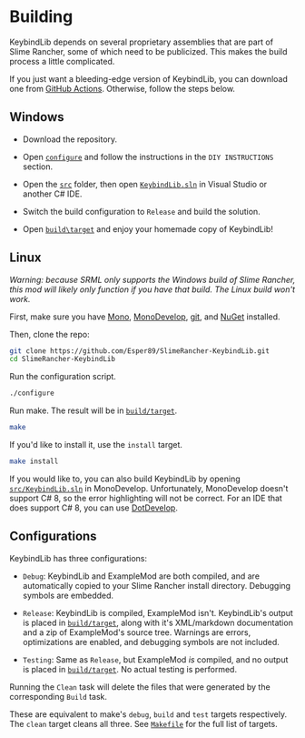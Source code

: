 # Building

KeybindLib depends on several proprietary assemblies that are part of Slime Rancher, some of which need to be publicized. This makes the build process a little complicated.

If you just want a bleeding-edge version of KeybindLib, you can download one from [GitHub Actions](https://github.com/Esper89/SlimeRancher-KeybindLib/actions). Otherwise, follow the steps below.

## Windows

 - Download the repository.

 - Open [`configure`](../configure) and follow the instructions in the `DIY INSTRUCTIONS` section.

 - Open the [`src`](../src) folder, then open [`KeybindLib.sln`](../src/KeybindLib.sln) in Visual Studio or another C# IDE.

 - Switch the build configuration to `Release` and build the solution.

 - Open [`build\target`](./target) and enjoy your homemade copy of KeybindLib!

## Linux

*Warning: because SRML only supports the Windows build of Slime Rancher, this mod will likely only function if you have that build. The Linux build won't work.*

First, make sure you have [Mono](https://www.mono-project.com/download/stable/), [MonoDevelop](https://www.monodevelop.com/download/), [git](https://git-scm.com/downloads), and [NuGet](https://docs.microsoft.com/en-us/nuget/install-nuget-client-tools) installed.

Then, clone the repo:
```sh
git clone https://github.com/Esper89/SlimeRancher-KeybindLib.git
cd SlimeRancher-KeybindLib
```

Run the configuration script.
```sh
./configure
```

Run make. The result will be in [`build/target`](./target).
```sh
make
```

If you'd like to install it, use the `install` target.
```sh
make install
```

If you would like to, you can also build KeybindLib by opening [`src/KeybindLib.sln`](../src/KeybindLib.sln) in MonoDevelop. Unfortunately, MonoDevelop doesn't support C# 8, so the error highlighting will not be correct. For an IDE that does support C# 8, you can use [DotDevelop](https://github.com/dotdevelop/dotdevelop).

## Configurations

KeybindLib has three configurations:

 - `Debug`: KeybindLib and ExampleMod are both compiled, and are automatically copied to your Slime Rancher install directory. Debugging symbols are embedded.
 
 - `Release`: KeybindLib is compiled, ExampleMod isn't. KeybindLib's output is placed in [`build/target`](./target), along with it's XML/markdown documentation and a zip of ExampleMod's source tree. Warnings are errors, optimizations are enabled, and debugging symbols are not included.

 - `Testing`: Same as `Release`, but ExampleMod *is* compiled, and no output is placed in [`build/target`](./target). No actual testing is performed.

Running the `Clean` task will delete the files that were generated by the corresponding `Build` task.
 
These are equivalent to make's `debug`, `build` and `test` targets respectively. The `clean` target cleans all three. See [`Makefile`](../Makefile) for the full list of targets.
